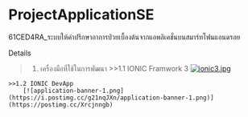 # ProjectApplicationSE
61CED4RA_ระบบให้คําปรึกษาอาการป่วยเบื้องต้นจากแอพลิเคชั่นบนสมาร์ทโฟนแอนดรอย

Details
>1. เครื่องมือที่ใช้ในการพัฒนา
    >>1.1 IONIC Framwork 3
                  [![ionic3.jpg](https://i.postimg.cc/rsfBGDpb/ionic3.jpg)](https://postimg.cc/zHR28XKS)
                  
    >>1.2 IONIC DevApp
        [![application-banner-1.png](https://i.postimg.cc/g21nqJXn/application-banner-1.png)](https://postimg.cc/Xrcjnngb)
